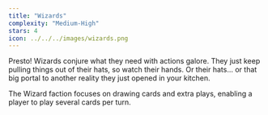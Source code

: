 ```yaml
---
title: "Wizards"
complexity: "Medium-High"
stars: 4
icon: ../../../images/wizards.png
---
```


Presto! Wizards conjure what they need with actions galore. They just keep pulling things out of their hats, so watch their hands. Or their hats... or that big portal to another reality they just opened in your kitchen.

The Wizard faction focuses on drawing cards and extra plays, enabling a player to play several cards per turn.
